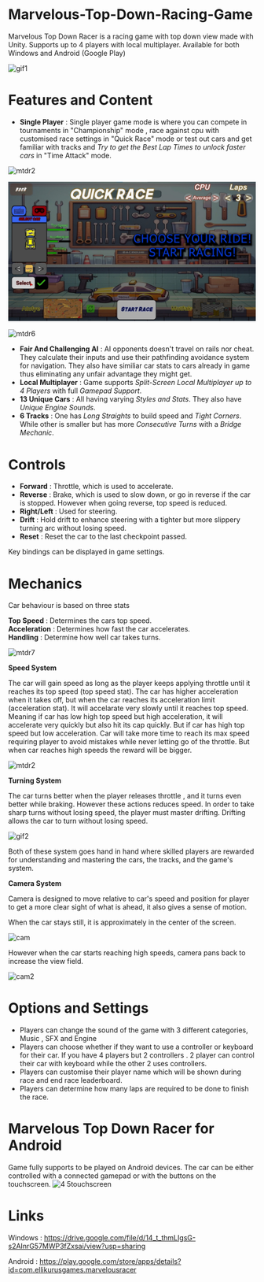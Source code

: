 # Marvelous-Top-Down-Racing-Game
Marvelous Top Down Racer is a racing game with top down view made with Unity. Supports up to 4 players with local multiplayer.
Available for both Windows and Android (Google Play)

![gif1](https://github.com/MeminErkenekenXD/Marvelous-Top-Down-Racing-Game/assets/97636236/9f9f7809-959c-40a7-9f7c-e0b45949e5ca) 

# Features and Content
- **Single Player** : Single player game mode is where you can compete in tournaments in "Championship" mode , race against cpu with customised race settings in "Quick Race" mode or test out cars and get familiar with tracks and *Try to get the Best Lap Times to unlock faster cars* in "Time Attack" mode.

![mtdr2](https://github.com/MeminErkenekenXD/Marvelous-Top-Down-Racing-Game/assets/97636236/bb9adfc6-29ed-4c34-84e0-6e220e10332e)

  
![Screenshots/1CarselectMenuYazili.jpg](https://github.com/MeminErkenekenXD/Marvelous-Top-Down-Racing-Game/blob/649287e0148927d0f5471a442dbac63526bd9a8b/Screenshots/1CarselectMenuYazili.jpg)

![mtdr6](https://github.com/MeminErkenekenXD/Marvelous-Top-Down-Racing-Game/assets/97636236/b55c25a3-85d9-45f7-a5e8-cf911a13b5af)  

- **Fair And Challenging AI** : AI opponents doesn't travel on rails nor cheat. They calculate their inputs and use their pathfinding avoidance system for navigation. They also have similiar car stats to cars already in game thus eliminating any unfair advantage they might get. 
- **Local Multiplayer** : Game supports *Split-Screen Local Multiplayer up to 4 Players* with full *Gamepad Support*.
- **13 Unique Cars** :  All having varying *Styles and Stats*. They also have *Unique Engine Sounds*.
- **6 Tracks** : One has *Long Straights* to build speed and *Tight Corners*. While other is smaller but has more *Consecutive Turns* with a *Bridge Mechanic*.


# Controls
* **Forward** : Throttle, which is used to accelerate.
* **Reverse** : Brake, which is used to slow down, or go in reverse if the car is stopped. However when going reverse, top speed is reduced.
* **Right/Left** : Used for steering.
* **Drift** : Hold drift to enhance steering with a tighter but more slippery turning arc without losing speed.
* **Reset** : Reset the car to the last checkpoint passed.

Key bindings can be displayed in game settings. 

# Mechanics
Car behaviour is based on three stats <BR>

**Top Speed** : Determines the cars top speed. <br>
**Acceleration** : Determines how fast the car accelerates. <br>
**Handling** : Determine how well car takes turns. <br>

![mtdr7](https://github.com/MeminErkenekenXD/Marvelous-Top-Down-Racing-Game/assets/97636236/adc33fc8-559e-40f7-bfcf-991e1b40e5d8)

**Speed System**

The car will gain speed as long as the player keeps applying throttle until it reaches its top speed (top speed stat).
The car has higher acceleration when it takes off, but when the car reaches its acceleration limit (acceleration stat). 
It will accelarate very slowly until it reaches top speed. Meaning if car has low high top speed but high acceleration,
it will accelerate very quickly but also hit its cap quickly. But if car has high top speed but low acceleration.
Car will take more time to reach its max speed requiring player to avoid mistakes while never letting go
of the throttle. But when car reaches high speeds the reward will be bigger.

![mtdr2](https://github.com/MeminErkenekenXD/Marvelous-Top-Down-Racing-Game/assets/97636236/f3360735-40c9-478c-a761-5a1801cb9071)


**Turning System**

The car turns better when the player releases throttle , and it turns even better while braking.
However these actions reduces speed. In order to take sharp turns without losing speed, the player must master drifting.
Drifting allows the car to turn without losing speed. <br>

![gif2](https://github.com/MeminErkenekenXD/Marvelous-Top-Down-Racing-Game/assets/97636236/dcd3fe85-3503-4e9c-942c-8adb78c5de3d)


Both of these system goes hand in hand where skilled players are rewarded for understanding and mastering the cars, the tracks, and the game's system.

**Camera System**

Camera is designed to move relative to car's speed and position for player to get a more clear sight of what is ahead, it also gives a sense of motion. <br>

When the car stays still, it is approximately in the center of the screen. 

![cam](https://github.com/MeminErkenekenXD/Marvelous-Top-Down-Racing-Game/assets/97636236/a3d08e7b-bd84-4719-abcc-1e0f480aa064) 

However when the car starts reaching high speeds, camera pans back to increase the view field. 

![cam2](https://github.com/MeminErkenekenXD/Marvelous-Top-Down-Racing-Game/assets/97636236/2b485c17-9229-49b1-9455-3a782a531db9) 



# Options and Settings
- Players can change the sound of the game with 3 different categories, Music , SFX and Engine
- Players can choose whether if they want to use a controller or keyboard for their car. If you have 4 players but 2 controllers . 2 player can control their car with keyboard while the other 2 uses controllers.
- Players can customise their player name which will be shown during race and end race leaderboard.
- Players can determine how many laps are required to be done to finish the race.

# Marvelous Top Down Racer for Android
Game fully supports to be played on Android devices. The car can be either controlled with a connected gamepad or with the buttons on the touchscreen.
![4 5touchscreen](https://github.com/user-attachments/assets/5576854d-505b-439e-a35c-6b1f78e40ab7)

# Links
Windows : https://drive.google.com/file/d/14_t_thmLIgsG-s2AInrG57MWP3fZxsai/view?usp=sharing

Android : https://play.google.com/store/apps/details?id=com.ellikurusgames.marvelousracer

